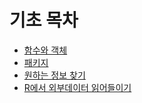 # 기초 목차
- [함수와 객체](https://github.com/googolhkl/TIL/tree/master/R/basic/functionAndObject.md)
- [패키지](https://github.com/googolhkl/TIL/tree/master/R/basic/package.md)
- [원하는 정보 찾기](https://github.com/googolhkl/TIL/tree/master/R/basic/information.md)
- [R에서 외부데이터 읽어들이기](https://github.com/googolhkl/TIL/tree/master/R/basic/readData.md)
